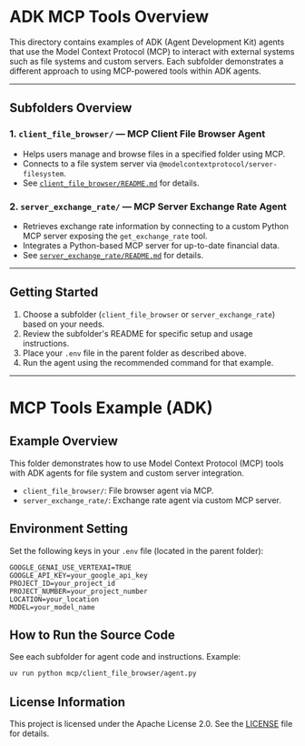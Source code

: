 # ADK MCP Tools Overview

This directory contains examples of ADK (Agent Development Kit) agents that use the Model Context Protocol (MCP) to interact with external systems such as file systems and custom servers. Each subfolder demonstrates a different approach to using MCP-powered tools within ADK agents.

---

## Subfolders Overview

### 1. `client_file_browser/` — MCP Client File Browser Agent
- Helps users manage and browse files in a specified folder using MCP.
- Connects to a file system server via `@modelcontextprotocol/server-filesystem`.
- See [`client_file_browser/README.md`](./client_file_browser/README.md) for details.

### 2. `server_exchange_rate/` — MCP Server Exchange Rate Agent
- Retrieves exchange rate information by connecting to a custom Python MCP server exposing the `get_exchange_rate` tool.
- Integrates a Python-based MCP server for up-to-date financial data.
- See [`server_exchange_rate/README.md`](./server_exchange_rate/README.md) for details.


---

## Getting Started

1. Choose a subfolder (`client_file_browser` or `server_exchange_rate`) based on your needs.
2. Review the subfolder's README for specific setup and usage instructions.
3. Place your `.env` file in the parent folder as described above.
4. Run the agent using the recommended command for that example.

---

# MCP Tools Example (ADK)

## Example Overview
This folder demonstrates how to use Model Context Protocol (MCP) tools with ADK agents for file system and custom server integration.

- `client_file_browser/`: File browser agent via MCP.
- `server_exchange_rate/`: Exchange rate agent via custom MCP server.

## Environment Setting
Set the following keys in your `.env` file (located in the parent folder):

```
GOOGLE_GENAI_USE_VERTEXAI=TRUE
GOOGLE_API_KEY=your_google_api_key
PROJECT_ID=your_project_id
PROJECT_NUMBER=your_project_number
LOCATION=your_location
MODEL=your_model_name
```

## How to Run the Source Code
See each subfolder for agent code and instructions. Example:

```bash
uv run python mcp/client_file_browser/agent.py
```

## License Information
This project is licensed under the Apache License 2.0. See the [LICENSE](../../LICENSE) file for details.
